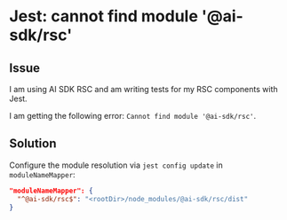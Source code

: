 # Jest: cannot find module '@ai-sdk/rsc'

## Issue

I am using AI SDK RSC and am writing tests for my RSC components with Jest.

I am getting the following error: `Cannot find module '@ai-sdk/rsc'`.

## Solution

Configure the module resolution via `jest config update` in `moduleNameMapper`:

```json
"moduleNameMapper": {
  "^@ai-sdk/rsc$": "<rootDir>/node_modules/@ai-sdk/rsc/dist"
}
```
